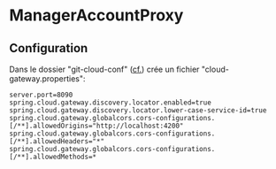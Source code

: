 # ManagerAccountProxy

## Configuration

Dans le dossier "git-cloud-conf" ([cf.](../ManagerAccountConfig/README.md)) crée un fichier "cloud-gateway.properties":
```
server.port=8090
spring.cloud.gateway.discovery.locator.enabled=true
spring.cloud.gateway.discovery.locator.lower-case-service-id=true
spring.cloud.gateway.globalcors.cors-configurations.[/**].allowedOrigins="http://localhost:4200"
spring.cloud.gateway.globalcors.cors-configurations.[/**].allowedHeaders="*"
spring.cloud.gateway.globalcors.cors-configurations.[/**].allowedMethods=*
```